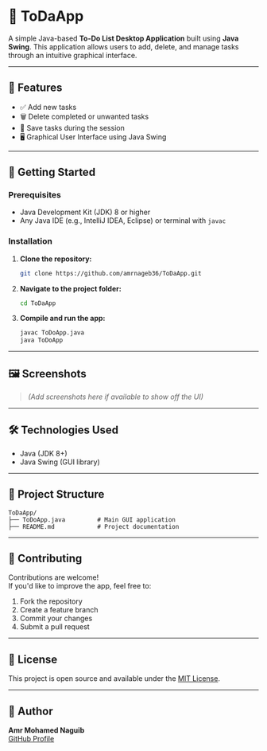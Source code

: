 # 📝 ToDaApp

A simple Java-based **To-Do List Desktop Application** built using **Java Swing**. This application allows users to add, delete, and manage tasks through an intuitive graphical interface.

---

## 📌 Features

- ✅ Add new tasks
- 🗑️ Delete completed or unwanted tasks
- 💾 Save tasks during the session
- 🖥️ Graphical User Interface using Java Swing

---

## 🚀 Getting Started

### Prerequisites

- Java Development Kit (JDK) 8 or higher
- Any Java IDE (e.g., IntelliJ IDEA, Eclipse) or terminal with `javac`

### Installation

1. **Clone the repository:**

   ```bash
   git clone https://github.com/amrnageb36/ToDaApp.git
   ```

2. **Navigate to the project folder:**

   ```bash
   cd ToDaApp
   ```

3. **Compile and run the app:**

   ```bash
   javac ToDoApp.java
   java ToDoApp
   ```

---

## 🖼️ Screenshots

> *(Add screenshots here if available to show off the UI)*

<!-- Example placeholder -->
<!-- ![App Screenshot](screenshots/todoapp-ui.png) -->

---

## 🛠️ Technologies Used

- Java (JDK 8+)
- Java Swing (GUI library)

---

## 📂 Project Structure

```text
ToDaApp/
├── ToDoApp.java         # Main GUI application
├── README.md            # Project documentation
```

---

## 🤝 Contributing

Contributions are welcome!  
If you'd like to improve the app, feel free to:

1. Fork the repository
2. Create a feature branch
3. Commit your changes
4. Submit a pull request

---

## 📄 License

This project is open source and available under the [MIT License](LICENSE).

---

## 👤 Author

**Amr Mohamed Naguib**  
[GitHub Profile](https://github.com/amrnageb36)